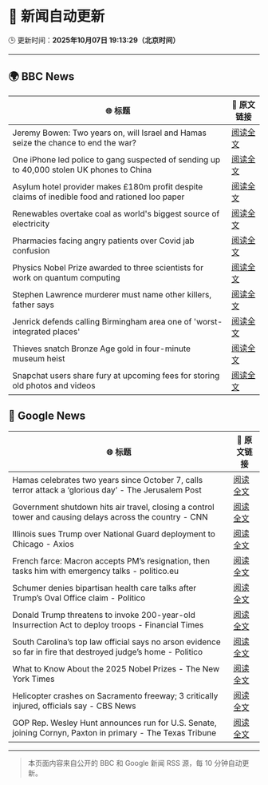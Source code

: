 # 🧠 新闻自动更新

🕒 更新时间：**2025年10月07日 19:13:29（北京时间）**

---

## 🌍 BBC News

| 🌐 标题 | 🔗 原文链接 |
|--------|-------------|
| Jeremy Bowen: Two years on, will Israel and Hamas seize the chance to end the war? | [阅读全文](https://www.bbc.com/news/articles/cvgqyj268ljo?at_medium=RSS&at_campaign=rss) |
| One iPhone led police to gang suspected of sending up to 40,000 stolen UK phones to China | [阅读全文](https://www.bbc.com/news/articles/c20vlpwrzwdo?at_medium=RSS&at_campaign=rss) |
| Asylum hotel provider makes £180m profit despite claims of inedible food and rationed loo paper | [阅读全文](https://www.bbc.com/news/articles/ce9r5m74de8o?at_medium=RSS&at_campaign=rss) |
| Renewables overtake coal as world's biggest source of electricity | [阅读全文](https://www.bbc.com/news/articles/cx2rz08en2po?at_medium=RSS&at_campaign=rss) |
| Pharmacies facing angry patients over Covid jab confusion | [阅读全文](https://www.bbc.com/news/articles/cm28q5gqvppo?at_medium=RSS&at_campaign=rss) |
| Physics Nobel Prize awarded to three scientists for work on quantum computing | [阅读全文](https://www.bbc.com/news/articles/c98d00nq47jo?at_medium=RSS&at_campaign=rss) |
| Stephen Lawrence murderer must name other killers, father says | [阅读全文](https://www.bbc.com/news/articles/c89djd0yn1wo?at_medium=RSS&at_campaign=rss) |
| Jenrick defends calling Birmingham area one of 'worst-integrated places' | [阅读全文](https://www.bbc.com/news/articles/cy85zlpwne6o?at_medium=RSS&at_campaign=rss) |
| Thieves snatch Bronze Age gold in four-minute museum heist | [阅读全文](https://www.bbc.com/news/articles/cj9zxdpwn73o?at_medium=RSS&at_campaign=rss) |
| Snapchat users share fury at upcoming fees for storing old photos and videos | [阅读全文](https://www.bbc.com/news/articles/c4g5ypl6nkzo?at_medium=RSS&at_campaign=rss) |

## 📰 Google News

| 🌐 标题 | 🔗 原文链接 |
|--------|-------------|
| Hamas celebrates two years since October 7, calls terror attack a ‘glorious day’ - The Jerusalem Post | [阅读全文](https://news.google.com/rss/articles/CBMiXEFVX3lxTE9TcDlGVHY3QVlkR3dNZHJURGl6VktXazVQV1U5QlZyX3MtRHB0ZEp0eDNWODJlVXZfRzB4RkhvWkktMjIzVXJwTnM1SzN0QnJVWkVnbU1senR0Q2lV?oc=5) |
| Government shutdown hits air travel, closing a control tower and causing delays across the country - CNN | [阅读全文](https://news.google.com/rss/articles/CBMid0FVX3lxTE9BOVlYVUJQbVdWdUpwZk9qb203dHBBQ2J1cDNvZi03TFI0dm4zTWxMc2FzOS1aMmhCam5zTTJfRWhoSG1RWWxoeWlfQjlkakg4SEM1ZEl3UTRyeldsY0MxWjZTTlBjOTVHVTQ5QTNncWpXTDVGT0Ew?oc=5) |
| Illinois sues Trump over National Guard deployment to Chicago - Axios | [阅读全文](https://news.google.com/rss/articles/CBMiiAFBVV95cUxPUVhfLTJLLVpld2FXbFlueVlESHZzUGpmNkt4SXlCaHJ4cFFXZTVpWE54d3FwdVBEaG50eFB1TTZEamh5MFozUS15VFBWa2xoR0d3NG54TzZnS3VvYVFTck9xRVVJMmNVTi05Rl9kOUpRQ1NXU1BoTWF2THZ1VVRvNElfc0VkcFM3?oc=5) |
| French farce: Macron accepts PM’s resignation, then tasks him with emergency talks - politico.eu | [阅读全文](https://news.google.com/rss/articles/CBMiuwFBVV95cUxNYkVrdG5JMU15YXhCQjVEVGxockJtZFVYRExhSF9PdGNxbTFmeXRKQXZjSURGY2hZMm5YaXppZUZMd0RQVG1BZXpNWWZrM2plMVF4OUxNX0lTaWE2QnR1Zm1GRmJ0bEg0Tk5yeGM4bnhaRDRDcFBTVFhlcHBZM1RueU5HajBaaDBUbXFuRW1TT05pYkZOYllFM1lwNkZxNlljVENyWXNJOVExemxpRlMwMWlIVVZnWmxFX09F?oc=5) |
| Schumer denies bipartisan health care talks after Trump’s Oval Office claim - Politico | [阅读全文](https://news.google.com/rss/articles/CBMioAFBVV95cUxOU1V6dlh3RHJzNll6bkZ0T0w5c3V1NEhxWmdZaEozOFJuQkdIN0xrSEpIV3NqdkF4WUNsbWNBOFhkRDBiMjY3bmloTHVzU1dVNnFTNU45bExJSmptTDhIY0lmeFhzNjl6Z0xsbjBHSVF4ZzVTWkxMS0pZQXA1ZlM5QmZOeDRGNzA1MEg0bGgxdXBtRDZ4dVZWbHh5cG42am5o?oc=5) |
| Donald Trump threatens to invoke 200-year-old Insurrection Act to deploy troops - Financial Times | [阅读全文](https://news.google.com/rss/articles/CBMicEFVX3lxTE9vWjRLZUMzejQ4VDdONEpYa0NnbWptcmJ2WTVWR1J3U2pHT3RkOVJNMWxCUG96d2Q3M2pkWVQ3MlRoUWNJcEVTWTBCSkxZQWZ6eU9ZcFFBTGhvNDlXWDJmUjVrYW13bkNVTXNyejZLN2Y?oc=5) |
| South Carolina’s top law official says no arson evidence so far in fire that destroyed judge’s home - Politico | [阅读全文](https://news.google.com/rss/articles/CBMi4AFBVV95cUxNeGptSkw4bmpDYUpfTnFRQmw2TU9aSk1WUVhEdDEwUnJVTVZOZ3dVSlgyZU0wYXUtMnhRQ2dnSGJjREl5WkN0a3cxREdIZ3U2Y2hMYnkyV2R0V3pNQ0tFTmV4eXp3Z2JlNy1XcUNCYVdsaWxrZ0doU1RmVGRJTGtIOHZ4enQ2c3QxYmZKVEZDYjVXelNyQ2ZYU2VwemR6M0hSeUpJNnVMcFdhMnlUNDlzSTlDUkx5eHQ3RHBINDFSeFItYm1zYnF5Q1BSSVBlelotUFFhMHZWMzFibDkxX1dHYw?oc=5) |
| What to Know About the 2025 Nobel Prizes - The New York Times | [阅读全文](https://news.google.com/rss/articles/CBMickFVX3lxTE9wVllRMnJWUjVjV1pRU2gwQXdoeXpVYUpMTXpFR3FVMmpCa0FzN3BTZVNKUmFxMThkOVotQkV4V3AwNVFxaUNPVGpEMl9Zb21nd1AtZVR3ZU9KSVotZ0V0Z2VUR3NHdGYtMS1lWjJjcnl0dw?oc=5) |
| Helicopter crashes on Sacramento freeway; 3 critically injured, officials say - CBS News | [阅读全文](https://news.google.com/rss/articles/CBMihgFBVV95cUxNcjdYQlQzU2E5dmNFQ2tiNUZGaGpBUktaRDl5RThoRlUzVWJZUzZCanBobG54bkhQXzk0bTluRXBmZklOWHVYbTJGZkJxekZPeG9QQ29Mck4tUzc2QkJZRGFzYXAtYmNBVUFZYVdFb3JUUExYa0xQT2pMamNKLTZ3cW16RVlNdw?oc=5) |
| GOP Rep. Wesley Hunt announces run for U.S. Senate, joining Cornyn, Paxton in primary - The Texas Tribune | [阅读全文](https://news.google.com/rss/articles/CBMipgFBVV95cUxOUzRON19jSGFIR1JIOXgybE56aFB0c213OHZ5UFBPdVhJMTdEMl9RZkJJWEtVTHpLTkliU25FQjZ5djRWR1p5Y0NzX3I5MV9YMHprWTBtaS1Hb2N6X3NCSllhcnpBMmVDdVpGR0F5NUxxUjlsamhuY0RrU2NPNkEwUXJjaGhzNjdORlQxMURQOWpkQUJtenNjZFRXa05nMFVEcTRKSnhR?oc=5) |

---
> 本页面内容来自公开的 BBC 和 Google 新闻 RSS 源，每 10 分钟自动更新。